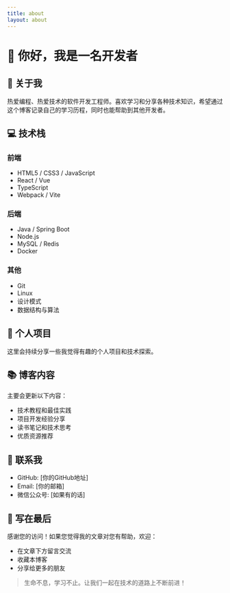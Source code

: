```yaml
---
title: about
layout: about
---
```


# 👋 你好，我是一名开发者

## 🎯 关于我

热爱编程、热爱技术的软件开发工程师。喜欢学习和分享各种技术知识，希望通过这个博客记录自己的学习历程，同时也能帮助到其他开发者。

## 💻 技术栈

### 前端
- HTML5 / CSS3 / JavaScript
- React / Vue
- TypeScript
- Webpack / Vite

### 后端
- Java / Spring Boot
- Node.js
- MySQL / Redis
- Docker

### 其他
- Git
- Linux
- 设计模式
- 数据结构与算法

## 🌟 个人项目

这里会持续分享一些我觉得有趣的个人项目和技术探索。

## 📚 博客内容

主要会更新以下内容：
- 技术教程和最佳实践
- 项目开发经验分享
- 读书笔记和技术思考
- 优质资源推荐

## 🤝 联系我

- GitHub: [你的GitHub地址]
- Email: [你的邮箱]
- 微信公众号: [如果有的话]

## 🎉 写在最后

感谢您的访问！如果您觉得我的文章对您有帮助，欢迎：
- 在文章下方留言交流
- 收藏本博客
- 分享给更多的朋友

> 生命不息，学习不止。让我们一起在技术的道路上不断前进！